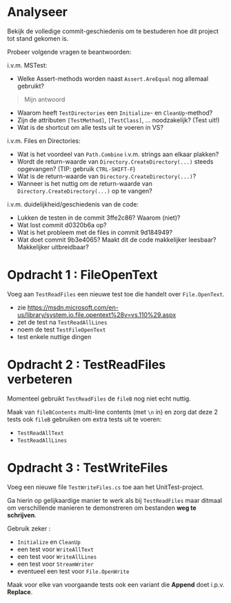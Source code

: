 # Analyseer

Bekijk de volledige commit-geschiedenis om te bestuderen hoe dit project tot stand gekomen is.

Probeer volgende vragen te beantwoorden:

i.v.m. MSTest:

- Welke Assert-methods worden naast `Assert.AreEqual` nog allemaal gebruikt?

> Mijn antwoord

- Waarom heeft `TestDirectories` een `Initialize`- en `CleanUp`-method?
- Zijn de attributen `[TestMethod]`, `[TestClass]`, ... noodzakelijk? (Test uit!)
- Wat is de shortcut om alle tests uit te voeren in VS?

i.v.m. Files en Directories:

- Wat is het voordeel van `Path.Combine` i.v.m. strings aan elkaar plakken?
- Wordt de return-waarde van `Directory.CreateDirectory(...)` steeds opgevangen? (TIP: gebruik `CTRL-SHIFT-F`)
- Wat is de return-waarde van `Directory.CreateDirectory(...)`?
- Wanneer is het nuttig om de return-waarde van `Directory.CreateDirectory(...)` op te vangen?

i.v.m. duidelijkheid/geschiedenis van de code:

- Lukken de testen in de commit 3ffe2c86? Waarom (niet)?
- Wat lost commit d0320b6a op?
- Wat is het probleem met de files in commit 9d184949?
- Wat doet commit 9b3e4065? Maakt dit de code makkelijker leesbaar? Makkelijker uitbreidbaar?


# Opdracht 1 : FileOpenText

Voeg aan `TestReadFiles` een nieuwe test toe die handelt over `File.OpenText`.

- zie https://msdn.microsoft.com/en-us/library/system.io.file.opentext%28v=vs.110%29.aspx
- zet de test na `TestReadAllLines`
- noem de test `TestFileOpenText`
- test enkele nuttige dingen

# Opdracht 2 : TestReadFiles verbeteren

Momenteel gebruikt `TestReadFiles` de `fileB` nog niet echt nuttig.

Maak van `fileBContents` multi-line contents (met `\n` in) en zorg dat deze 2
tests ook `fileB` gebruiken om extra tests uit te voeren:

- `TestReadAllText`
- `TestReadAllLines`


# Opdracht 3 : TestWriteFiles

Voeg een nieuwe file `TestWriteFiles.cs` toe aan het UnitTest-project.

Ga hierin op gelijkaardige manier te werk als bij `TestReadFiles` maar ditmaal
om verschillende manieren te demonstreren om bestanden **weg te schrijven**.

Gebruik zeker :

- `Initialize` en `CleanUp`
- een test voor `WriteAllText`
- een test voor `WriteAllLines`
- een test voor `StreamWriter`
- eventueel een test voor `File.OpenWrite`

Maak voor elke van voorgaande tests ook een variant die **Append** doet i.p.v.
**Replace**.


